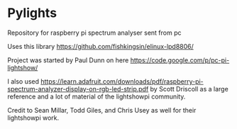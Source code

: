 Pylights
========

Repository for raspberry pi spectrum analyser sent from pc

Uses this library https://github.com/fishkingsin/elinux-lpd8806/

Project was started by Paul Dunn on here https://code.google.com/p/pc-pi-lightshow/

I also used https://learn.adafruit.com/downloads/pdf/raspberry-pi-spectrum-analyzer-display-on-rgb-led-strip.pdf
by Scott Driscoll as a large reference and a lot of material of the lightshowpi community.

Credit to Sean Millar, Todd Giles, and Chris Usey as well for their lightshowpi work.


